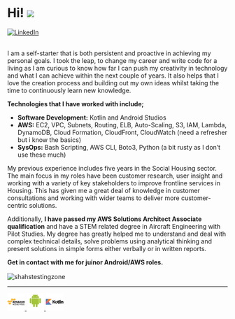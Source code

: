<h1> Hi! <img src = "https://raw.githubusercontent.com/MartinHeinz/MartinHeinz/master/wave.gif" width = 50px> </h1>

<p>
  <a href="https://www.linkedin.com/in/shah-alom-05ba255a/" target="_blank"><img alt="LinkedIn" src="https://img.shields.io/badge/linkedin-%230077B5.svg?&style=for-the-badge&logo=linkedin&logoColor=white" />
  </a>
<br />
 <br />
 
<p>
I am a self-starter that is both persistent and proactive in achieving my personal goals. I took the leap, to change my career and write code for a living as I am curious to know how far I can push my creativity in technology and what I can achieve within the next couple of years. It also helps that I love the creation process and building out my own ideas whilst taking the time to continuously learn new knowledge. 

**Technologies that I have worked with include;**
- **Software Development:** Kotlin and Android Studios
- **AWS:** EC2, VPC, Subnets, Routing, ELB, Auto-Scaling, S3, IAM, Lambda, DynamoDB, Cloud Formation, CloudFront, CloudWatch (need a refresher but i know the basics)
- **SysOps:** Bash Scripting,  AWS CLI, Boto3, Python (a bit rusty as I don’t use these much)

My previous experience includes five years in the Social Housing sector. The main focus in my roles have been customer research, user insight and working with a variety of key stakeholders to improve frontline services in Housing. This has given me a great deal of knowledge in customer consultations and working with wider teams to deliver more customer-centric solutions.

Additionally, **I have passed my AWS Solutions Architect Associate qualification** and have a STEM related degree in Aircraft Engineering with Pilot Studies. My degree has greatly helped me to understand and deal with complex technical details, solve problems using analytical thinking and present solutions in simple forms either verbally or in written reports. 

**Get in contact with me for juinor Android/AWS roles.**

 
</p>

<p>
 <img
  align="center"
  src="https://github-readme-streak-stats.herokuapp.com/?user=shahstestingzone&"
  alt="shahstestingzone"
 />
</p>

---

<p align="left">
 <a href="https://aws.amazon.com" target="_blank">
  <img
   src="https://raw.githubusercontent.com/devicons/devicon/master/icons/amazonwebservices/amazonwebservices-original-wordmark.svg"
   alt="aws"
   width="40"
   height="40"
  />
 </a>
 
 <a href="https://developer.android.com/" target="_blank">
  <img
   src="https://raw.githubusercontent.com/devicons/devicon/master/icons/android/android-original-wordmark.svg"
   alt="android"
   width="40"
   height="40"
  />
 </a>
 
 <a href="https://kotlinlang.org/" target="_blank">
  <img
   src="https://raw.githubusercontent.com/devicons/devicon/master/icons/kotlin/kotlin-original-wordmark.svg"
   alt="kotlin"
   width="40"
   height="40"
  />
 </a>

</p>

